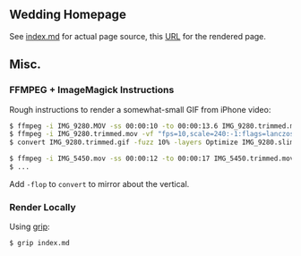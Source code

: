 ## Wedding Homepage

See [index.md](index.md) for actual page source, this [URL][the_marriage] for
the rendered page.

[the_marriage]: https://mookerzhou.github.io/the_marriage/

## Misc.

### FFMPEG + ImageMagick Instructions

Rough instructions to render a somewhat-small GIF from iPhone video:

```bash
$ ffmpeg -i IMG_9280.MOV -ss 00:00:10 -to 00:00:13.6 IMG_9280.trimmed.mov
$ ffmpeg -i IMG_9280.trimmed.mov -vf "fps=10,scale=240:-1:flags=lanczos,split[s0][s1];[s0]palettegen[p];[s1][p]paletteuse" -loop 0 IMG_9280.trimmed.gif
$ convert IMG_9280.trimmed.gif -fuzz 10% -layers Optimize IMG_9280.slimmed.gif

$ ffmpeg -i IMG_5450.mov -ss 00:00:12 -to 00:00:17 IMG_5450.trimmed.mov
$ ...
```

Add `-flop` to `convert` to mirror about the vertical.

### Render Locally

Using [grip](https://github.com/joeyespo/grip):

```
$ grip index.md
```

